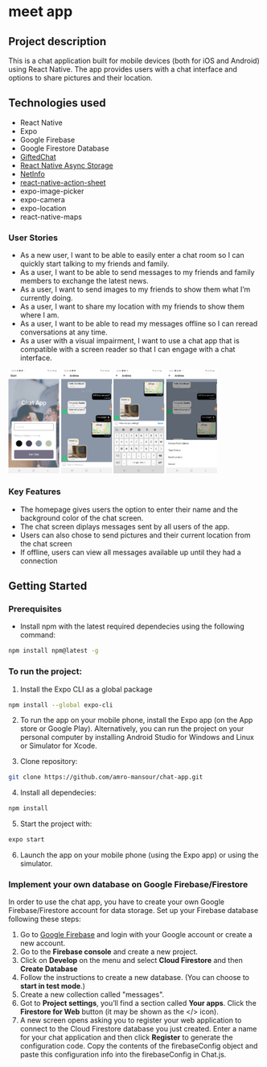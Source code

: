 # meet app

## Project description

This is a chat application built for mobile devices (both for iOS and Android) using React Native. The app provides users with a chat interface and options to share pictures and their location.

## Technologies used 

- React Native
- Expo
- Google Firebase
- Google Firestore Database
- [GiftedChat](https://github.com/FaridSafi/react-native-gifted-chat)
- [React Native Async Storage](https://github.com/react-native-async-storage/async-storage)
- [NetInfo](https://github.com/react-native-netinfo/react-native-netinfo)
- [react-native-action-sheet](https://github.com/expo/react-native-action-sheet)
- expo-image-picker
- expo-camera
- expo-location
- react-native-maps

### User Stories

- As a new user, I want to be able to easily enter a chat room so I can quickly start talking to my friends and family.
- As a user, I want to be able to send messages to my friends and family members to exchange the latest news.
- As a user, I want to send images to my friends to show them what I’m currently doing.
- As a user, I want to share my location with my friends to show them where I am.
- As a user, I want to be able to read my messages offline so I can reread conversations at any time.
- As a user with a visual impairment, I want to use a chat app that is compatible with a screen reader so that I can engage with a chat interface.

<p float="left">
  <img src="./img/Start_screen.jpg" width=20% />
  <img src="./img/Chat_screen.jpg" width=20% />
  <img src="./img/Typing_message.jpg" width=20% />
  <img src="./img/Chat_screen_options.jpg" width=20% />
</p>

### Key Features

- The homepage gives users the option to enter their name and the background color of the chat screen.
- The chat screen diplays messages sent by all users of the app.
- Users can also chose to send pictures and their current location from the chat screen 
- If offline, users can view all messages available up until they had a connection 

## Getting Started

### Prerequisites

- Install npm with the latest required dependecies using the following command:

```bash
npm install npm@latest -g
```

### To run the project:

1. Install the Expo CLI as a global package

```bash
npm install --global expo-cli
```

2. To run the app on your mobile phone, install the Expo app (on the App store or Google Play). Alternatively, you can run the project on your personal computer by installing Android Studio for Windows and Linux or Simulator for Xcode.

3. Clone repository:

```bash
git clone https://github.com/amro-mansour/chat-app.git
```

4. Install all dependecies:

```bash
npm install
```

5. Start the project with:

```bash
expo start
```

6. Launch the app on your mobile phone (using the Expo app) or using the simulator.

### Implement your own database on Google Firebase/Firestore

In order to use the chat app, you have to create your own Google Firebase/Firestore account for data storage. Set up your Firebase database following these steps:

1. Go to [Google Firebase](https://firebase.google.com/) and login with your Google account or create a new account.
2. Go to the <strong>Firebase console</strong> and create a new project.
3. Click on <strong>Develop</strong> on the menu and select <strong>Cloud Firestore</strong> and then <strong>Create Database</strong>
4. Follow the instructions to create a new database. (You can choose to <strong>start in test mode</strong>.)
5. Create a new collection called "messages".
6. Got to <strong>Project settings</strong>, you’ll find a section called <strong>Your apps</strong>. Click the <strong>Firestore for Web</strong> button (it may be shown as the </> icon).
7. A new screen opens asking you to register your web application to connect to the Cloud Firestore database you just created. Enter a name for your chat application and then click <strong>Register</strong> to generate the configuration code. Copy the contents of the firebaseConfig object and paste this configuration info into the firebaseConfig in Chat.js.

